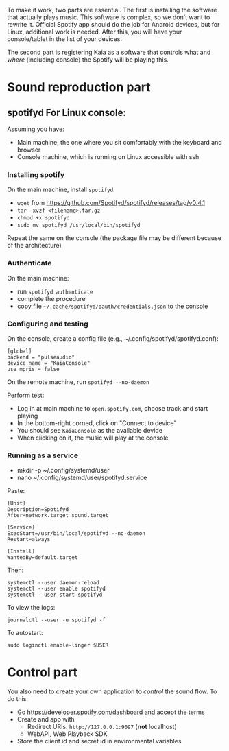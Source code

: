 To make it work, two parts are essential. The first is installing the software that 
actually plays music. This software is complex, so we don't want to rewrite it.
Official Spotify app should do the job for Android devices, 
but for Linux, additional work is needed. After this, you will have 
your console/tablet in the list of your devices. 

The second part is registering Kaia as a software that controls what and _where_
(including console) the Spotify will be playing this.

# Sound reproduction part

## spotifyd For Linux console:

Assuming you have:
* Main machine, the one where you sit comfortably with the keyboard and browser
* Console machine, which is running on Linux accessible with ssh

### Installing spotify
On the main machine, install `spotifyd`: 
  * `wget` from https://github.com/Spotifyd/spotifyd/releases/tag/v0.4.1
  * `tar -xvzf <filename>.tar.gz`
  * `chmod +x spotifyd`
  * `sudo mv spotifyd /usr/local/bin/spotifyd`

Repeat the same on the console (the package file may be different because of the architecture)

### Authenticate 

On the main machine:
* run `spotifyd authenticate`
* complete the procedure
* copy file `~/.cache/spotifyd/oauth/credentials.json` to the console

### Configuring and testing

On the console, create a config file (e.g., ~/.config/spotifyd/spotifyd.conf):
```
[global]
backend = "pulseaudio"
device_name = "KaiaConsole"
use_mpris = false
```

On the remote machine, run `spotifyd --no-daemon`

Perform test:
* Log in at main machine to `open.spotify.com`, choose track and start playing
* In the bottom-right corned, click on "Connect to device"
* You should see `KaiaConsole` as the available devide
* When clicking on it, the music will play at the console

### Running as a service

* mkdir -p ~/.config/systemd/user
* nano ~/.config/systemd/user/spotifyd.service

Paste:

```
[Unit]
Description=Spotifyd
After=network.target sound.target

[Service]
ExecStart=/usr/bin/local/spotifyd --no-daemon
Restart=always

[Install]
WantedBy=default.target
```

Then:
```
systemctl --user daemon-reload
systemctl --user enable spotifyd
systemctl --user start spotifyd
```

To view the logs:

```
journalctl --user -u spotifyd -f
```

To autostart:
```
sudo loginctl enable-linger $USER
```

# Control part

You also need to create your own application to _control_ the sound flow. To do this:

* Go https://developer.spotify.com/dashboard and accept the terms
* Create and app with 
  * Redirect URIs: `http://127.0.0.1:9097` (**not** localhost)
  * WebAPI, Web Playback SDK
* Store the client id and secret id in environmental variables
